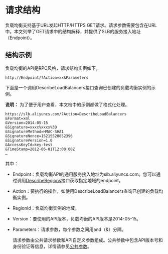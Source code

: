 # 请求结构

负载均衡支持基于URL发起HTTP/HTTPS GET请求。请求参数需要包含在URL中。本文列举了GET请求中的结构解释，并提供了SLB的服务接入地址（Endpoint）。

## 结构示例

负载均衡的API是RPC风格，请求结构实例如下。

```
http://Endpoint/?Action=xx&Parameters
```

下面是一个调用DescribeLoadBalancers接口查询已创建的负载均衡实例的示例。

**说明：** 为了便于用户查看，本文档中的示例都做了格式化处理。

```
https://slb.aliyuncs.com/?Action=DescribeLoadBalancers
&Format=xml
&Version=2014-05-15
&Signature=xxxx%xxxx%3D
&SignatureMethod=HMAC-SHA1
&SignatureNonce=15215528852396
&SignatureVersion=1.0
&AccessKeyId=key-test
&TimeStamp=2012-06-01T12:00:00Z
…
```

其中：

-   Endpoint：负载均衡API的通用服务接入地址为slb.aliyuncs.com。您可以通过调用[DescribeRegions](/intl.zh-CN/开发指南/API参考/负载均衡实例/DescribeRegions.md)接口获取指定地域的endpoint。
-   Action：要执行的操作，如使用DescribeLoadBalancers查询已创建的负载均衡实例。
-   RegionId：负载均衡实例的地域。
-   Version：要使用的API版本，负载均衡的API版本是2014-05-15。
-   Parameters：请求参数，每个参数之间用and（&）分隔。

    请求参数由公共请求参数和API自定义参数组成。公共参数中包含API版本号和身份验证等信息，详情请参见[公共参数](/intl.zh-CN/开发指南/API参考/HTTP调用方式/公共参数.md)。


